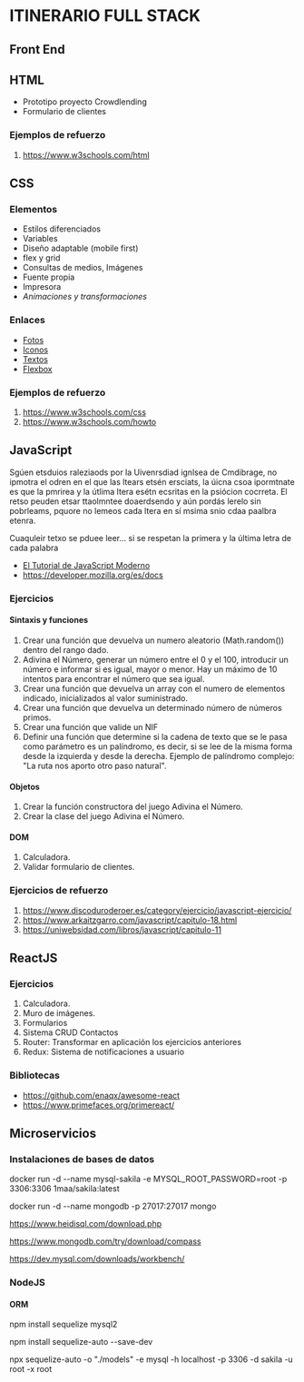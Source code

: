 # ITINERARIO FULL STACK

## Front End
## HTML

- Prototipo proyecto Crowdlending
- Formulario de clientes

### Ejemplos de refuerzo

  1. <https://www.w3schools.com/html>

## CSS

### Elementos

- Estilos diferenciados
- Variables
- Diseño adaptable (mobile first)
- flex y grid
- Consultas de medios, Imágenes
- Fuente propia
- Impresora
- *Animaciones y transformaciones*

### Enlaces

- [Fotos](https://picsum.photos/)
- [Iconos](https://fontawesome.com/)
- [Textos](https://www.lipsum.com/)
- [Flexbox](https://flexboxfroggy.com/#es)

### Ejemplos de refuerzo

  1. <https://www.w3schools.com/css>
  2. <https://www.w3schools.com/howto>

## JavaScript

Sgúen etsduios raleziaods por la Uivenrsdiad ignlsea de Cmdibrage, no ipmotra el odren en el que las ltears etsén ersciats, la úicna csoa ipormtnate es que la pmrirea y la útlima ltera esétn ecsritas en la psiócion cocrreta. El retso peuden etsar ttaolmntee doaerdsendo y aún pordás lerelo sin pobrleams, pquore no lemeos cada ltera en sí msima snio cdaa paalbra etenra.

Cuaquleir tetxo se pduee leer... si se respetan la primera y la última letra de cada palabra

- [El Tutorial de JavaScript Moderno](https://es.javascript.info/)
- <https://developer.mozilla.org/es/docs>

### Ejercicios

#### Sintaxis y funciones

1. Crear una función que devuelva un numero aleatorio (Math.random()) dentro del rango dado.
2. Adivina el Número, generar un número entre el 0 y el 100, introducir un número e informar si es igual, mayor o menor. Hay un máximo de 10 intentos para encontrar el número que sea igual.
3. Crear una función que devuelva un array con el numero de elementos indicado, inicializados al valor suministrado.
4. Crear una función que devuelva un determinado número de números primos.
5. Crear una función que valide un NIF
6. Definir una función que determine si la cadena de texto que se le pasa como parámetro es un palíndromo, es decir, si se lee de la misma forma desde la izquierda y desde la derecha. Ejemplo de palíndromo complejo: "La ruta nos aporto otro paso natural".

#### Objetos

1. Crear la función constructora del juego Adivina el Número.
2. Crear la clase del juego Adivina el Número.

#### DOM

1. Calculadora.
2. Validar formulario de clientes.

### Ejercicios de refuerzo

  1. <https://www.discoduroderoer.es/category/ejercicio/javascript-ejercicio/>
  2. <https://www.arkaitzgarro.com/javascript/capitulo-18.html>
  3. <https://uniwebsidad.com/libros/javascript/capitulo-11>

## ReactJS

### Ejercicios

1. Calculadora.
2. Muro de imágenes.
3. Formularios
4. Sistema CRUD Contactos
5. Router: Transformar en aplicación los ejercicios anteriores
6. Redux: Sistema de notificaciones a usuario

### Bibliotecas

- <https://github.com/enaqx/awesome-react>
- <https://www.primefaces.org/primereact/>

## Microservicios

### Instalaciones de bases de datos

docker run -d --name mysql-sakila -e MYSQL_ROOT_PASSWORD=root -p 3306:3306 1maa/sakila:latest

docker run -d --name mongodb -p 27017:27017 mongo

https://www.heidisql.com/download.php

https://www.mongodb.com/try/download/compass

https://dev.mysql.com/downloads/workbench/

### NodeJS
#### ORM

npm install sequelize mysql2  

npm install sequelize-auto --save-dev  

npx sequelize-auto -o "./models" -e mysql -h localhost -p 3306 -d sakila -u root -x root
